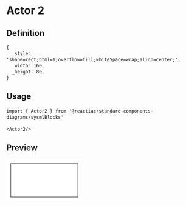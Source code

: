 # Actor 2

## Definition

```
{
  _style: 'shape=rect;html=1;overflow=fill;whiteSpace=wrap;align=center;',
  _width: 160,
  _height: 80,
}
```

## Usage

```
import { Actor2 } from '@reactiac/standard-components-diagrams/sysmlBlocks'

<Actor2/>
```

## Preview

<img src="./actor-2.png" width="200"/>
